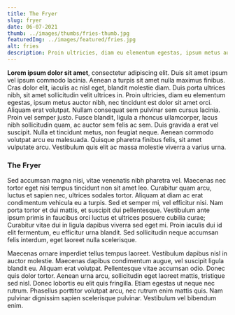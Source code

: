 ```yaml
---
title: The Fryer
slug: fryer
date: 06-07-2021
thumb: ../images/thumbs/fries-thumb.jpg
featuredImg: ../images/featured/fries.jpg
alt: fries
description: Proin ultricies, diam eu elementum egestas, ipsum metus auctor nibh, nec tincidunt est dolor sit amet orci. Aliquam erat volutpat.
---
```


**Lorem ipsum dolor sit amet**, consectetur adipiscing elit. Duis sit amet ipsum vel ipsum commodo lacinia. Aenean a turpis sit amet nulla maximus finibus. Cras dolor elit, iaculis ac nisl eget, blandit molestie diam. Duis porta ultrices nibh, sit amet sollicitudin velit ultrices in. Proin ultricies, diam eu elementum egestas, ipsum metus auctor nibh, nec tincidunt est dolor sit amet orci. Aliquam erat volutpat. Nullam consequat sem pulvinar sem cursus lacinia. Proin vel semper justo. Fusce blandit, ligula a rhoncus ullamcorper, lacus nibh sollicitudin quam, ac auctor sem felis ac sem. Duis gravida a erat vel suscipit. Nulla et tincidunt metus, non feugiat neque. Aenean commodo volutpat arcu eu malesuada. Quisque pharetra finibus felis, sit amet vulputate arcu. Vestibulum quis elit ac massa molestie viverra a varius urna.

### The Fryer

Sed accumsan magna nisi, vitae venenatis nibh pharetra vel. Maecenas nec tortor eget nisi tempus tincidunt non sit amet leo. Curabitur quam arcu, luctus et sapien nec, ultrices sodales tortor. Aliquam at diam ac erat condimentum vehicula eu a turpis. Sed et semper mi, vel efficitur nisi. Nam porta tortor et dui mattis, et suscipit dui pellentesque. Vestibulum ante ipsum primis in faucibus orci luctus et ultrices posuere cubilia curae; Curabitur vitae dui in ligula dapibus viverra sed eget mi. Proin iaculis dui id elit fermentum, eu efficitur urna blandit. Sed sollicitudin neque accumsan felis interdum, eget laoreet nulla scelerisque.

Maecenas ornare imperdiet tellus tempus laoreet. Vestibulum dapibus nisl in auctor molestie. Maecenas dapibus condimentum augue, vel suscipit ligula blandit eu. Aliquam erat volutpat. Pellentesque vitae accumsan odio. Donec quis dolor tortor. Aenean urna arcu, sollicitudin eget laoreet mattis, tristique sed nisl. Donec lobortis eu elit quis fringilla. Etiam egestas ut neque nec rutrum. Phasellus porttitor volutpat arcu, nec rutrum enim mattis quis. Nam pulvinar dignissim sapien scelerisque pulvinar. Vestibulum vel bibendum enim.
